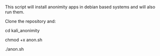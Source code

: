This script will install anonimity apps in debian based systems and will also run them.

Clone the repository and:

cd kali_anonimity

chmod +x anon.sh

./anon.sh
